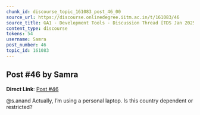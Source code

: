 ```yaml
---
chunk_id: discourse_topic_161083_post_46_00
source_url: https://discourse.onlinedegree.iitm.ac.in/t/161083/46
source_title: GA1 - Development Tools - Discussion Thread [TDS Jan 2025]
content_type: discourse
tokens: 54
username: Samra
post_number: 46
topic_id: 161083
---
```


## Post #46 by Samra

**Direct Link**: [Post #46](https://discourse.onlinedegree.iitm.ac.in/t/161083/46)

@s.anand Actually, I’m using a personal laptop. Is this country dependent or restricted?
